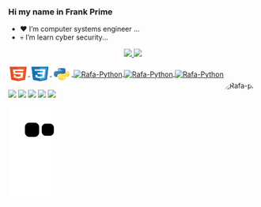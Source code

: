 ### Hi my name in Frank Prime


- ❤️ I’m computer systems engineer ...
- 💀 I’m learn cyber security...

<div align="center">
  <a href="https://github.com/uno-zero">
  <img height="150em" src="https://github-readme-stats.vercel.app/api?username=uno-zero&show_icons=true&theme=dark&include_all_commits=true&count_private=true"/>
  <img height="150em" src="https://github-readme-stats.vercel.app/api/top-langs/?username=uno-zero&layout=compact&langs_count=7&theme=dark"/>
</div>
<div style="display: inline_block"><br>
  <img align="center" alt="Rafa-HTML" height="30" width="40" src="https://raw.githubusercontent.com/devicons/devicon/master/icons/html5/html5-original.svg">
  <img align="center" alt="Rafa-CSS" height="30" width="40" src="https://raw.githubusercontent.com/devicons/devicon/master/icons/css3/css3-original.svg">
  <img align="center" alt="Rafa-Python" height="30" width="40" src="https://raw.githubusercontent.com/devicons/devicon/master/icons/python/python-original.svg">
  <img align="center" alt="Rafa-Python" height="30" width="90" src="https://img.shields.io/badge/Linux-FCC624?style=for-the-badge&logo=linux&logoColor=black">
  <img align="center" alt="Rafa-Python" height="30" width="90" src="https://img.shields.io/badge/Debian-A81D33?style=for-the-badge&logo=debian&logoColor=white">
    <img align="center" alt="Rafa-Python" height="30" width="110" src="https://img.shields.io/badge/Kali_Linux-557C94?style=for-the-badge&logo=kali-linux&logoColor=white">
   <img align="right" alt="Rafa-pic" height="150" style="border-radius:50px;" src="https://i.pinimg.com/236x/d9/3d/98/d93d989093da9019893d28b93cd4765b.jpg">

  
</div>
  
</div>
<br>
  <div> 
  <a href="https://instagram.com/" target="_blank"><img src="https://img.shields.io/badge/-Instagram-%23E4405F?style=for-the-badge&logo=instagram&logoColor=white" target="_blank"></a>
 <a href="https://discord.gg/" target="_blank"><img src="https://img.shields.io/badge/Discord-7289DA?style=for-the-badge&logo=discord&logoColor=white" target="_blank"></a> 
  <a href = "mailto:frankprimero@gmail.com"><img src="https://img.shields.io/badge/ProtonMail-8B89CC?style=for-the-badge&logo=protonmail&logoColor=white" target="_blank"></a>
  <a href="https://www.linkedin.com/" target="_blank"><img src="https://img.shields.io/badge/-LinkedIn-%230077B5?style=for-the-badge&logo=linkedin&logoColor=white" target="_blank"></a> 
    <a href="https://www.linkedin.com/" target="_blank"><img src="https://img.shields.io/badge/Telegram-2CA5E0?style=for-the-badge&logo=telegram&logoColor=white" target="_blank"></a> 
 
  ![Snake animation](https://github.com/rafaballerini/rafaballerini/blob/output/github-contribution-grid-snake.svg)
 
</div>
  
  
